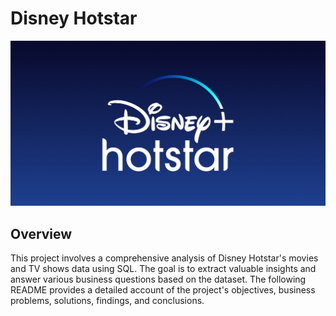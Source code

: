 # Disney Hotstar
![Hotstar Logo](https://github.com/adityanairrr/Disney-Hotstar-SQL-Project/blob/main/Disney%2BHotstar.jpg)

## Overview
This project involves a comprehensive analysis of Disney Hotstar's movies and TV shows data using SQL. The goal is to extract valuable insights and answer various business questions based on the dataset. The following README provides a detailed account of the project's objectives, business problems, solutions, findings, and conclusions.
